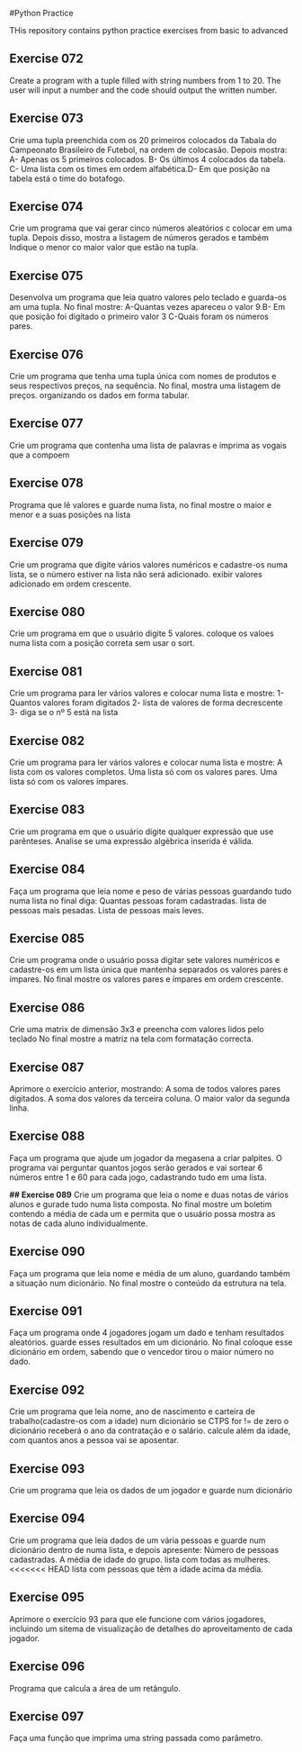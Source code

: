 #Python Practice

THis repository contains python practice exercises from basic to advanced

## **Exercise 072**
Create a program with a tuple filled with string numbers from 1 to 20.
The user will input a number and the code should output the written number.

## **Exercise 073**
Crie uma tupla preenchida com os 20 primeiros colocados da Tabala do Campeonato Brasileiro de Futebol, na ordem de colocasão. Depois mostra: A- Apenas os 5 primeiros colocados. B- Os últimos 4
colocados da tabela. C- Uma lista com os times em ordem alfabética.D- Em que posição na tabela está o time do botafogo.

## **Exercise 074**
Crie um programa que vai gerar cinco números aleatórios c colocar em uma tupla.
Depois disso, mostra a listagem de números gerados e também Indique o menor co maior valor que estão na tupla.

## **Exercise 075**
Desenvolva um programa que leia quatro valores pelo teclado e guarda-os am uma tupla. No final mostre: A-Quantas vezes apareceu o valor 9.B- Em que posição foi digitado o primeiro valor 3 C-Quais foram os números pares.

## **Exercise 076**
Crie um programa que tenha uma tupla única com nomes de produtos e seus respectivos preços, na sequência. No final, mostra uma listagem de preços. organizando os dados em forma tabular.

## **Exercise 077**
Crie um programa que contenha uma lista de palavras e imprima as vogais que a compoem

## **Exercise 078**
Programa que lê valores e guarde numa lista, no final mostre o maior e menor e a suas posições na lista

## **Exercise 079**
Crie um programa que digite vários valores numéricos e cadastre-os numa lista, se o número estiver na lista não será adicionado. exibir valores adicionado em ordem crescente.

## **Exercise 080**
Crie um programa em que o usuário digite 5 valores. coloque os valoes numa lista com a posição correta sem usar o sort.

## **Exercise 081**
Crie um programa para ler vários valores e colocar numa lista e mostre:
1- Quantos valores foram digitados
2- lista de valores de forma decrescente
3- diga se o nº 5 está na lista

## **Exercise 082**
Crie um programa para ler vários valores e colocar numa lista e mostre:
A lista com os valores completos.
Uma lista só com os valores pares.
Uma lista só com os valores ímpares.

## **Exercise 083**
Crie um programa em que o usuário digite qualquer expressão que use parênteses.
Analise se uma expressão algébrica inserida é válida.

## **Exercise 084**
Faça um programa que leia nome e peso de várias pessoas guardando tudo numa lista no final diga: Quantas pessoas foram cadastradas.
lista de pessoas mais pesadas.
Lista de pessoas mais leves.

## **Exercise 085**
Crie um programa onde o usuário possa digitar sete valores numéricos e cadastre-os em um lista única que mantenha separados os valores pares e ímpares. No final mostre os valores pares e ímpares em ordem crescente.

## **Exercise 086**
Crie uma matrix de dimensão 3x3 e preencha com valores lidos pelo teclado
No final mostre a matriz na tela com formatação correcta.

## **Exercise 087**
Aprimore o exercício anterior, mostrando:
A soma de todos valores pares digitados.
A soma dos valores da terceira coluna.
O maior valor da segunda linha.

## **Exercise 088**
Faça um programa que ajude um jogador da megasena a criar palpites. O programa vai perguntar quantos jogos serão gerados e vai sortear 6 números entre 1 e 60 para cada jogo, cadastrando tudo em uma lista.

**## Exercise 089**
Crie um programa que leia o nome e duas notas de vários alunos e gurade tudo numa lista composta. No final mostre um boletim contendo a média de cada um e permita que o usuário possa mostra as notas de cada aluno individualmente.

## **Exercise 090**
Faça um programa que leia nome e média de um aluno, guardando também a situação num dicionário.
No final mostre o conteúdo da estrutura na tela.

## **Exercise 091**
Faça um programa onde 4 jogadores jogam um dado e tenham resultados aleatórios. guarde esses resultados em um dicionário. No final coloque esse dicionário em ordem, sabendo que o vencedor tirou o maior número no dado.

## **Exercise 092**
Crie um programa que leia nome, ano de nascimento e carteira de trabalho(cadastre-os com a idade) num dicionário se CTPS for != de zero o dicionário receberá o ano da contratação e o salário. calcule além da idade, com quantos anos a pessoa vai se aposentar.

## **Exercise 093**
Crie um programa que leia os dados de um jogador e guarde num dicionário

## **Exercise 094**
Crie um programa que leia dados de um vária pessoas e guarde num dicionário dentro de numa lista, e depois apresente:
Número de pessoas cadastradas.
A média de idade do grupo.
lista com todas as mulheres.
<<<<<<< HEAD
lista com pessoas que têm a idade acima da média.

## **Exercise 095**
Aprimore o exercício 93 para que ele funcione com vários jogadores, incluindo um sitema de visualização
de detalhes do aproveitamento de cada jogador.

## **Exercise 096**
Programa que calcula a área de um retângulo.

## **Exercise 097**
Faça uma função que imprima uma string passada como parâmetro.